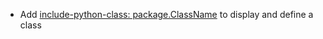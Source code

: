 * Add [include-python-class: package.ClassName](python/auto-reference#class-definition) to display and define a class